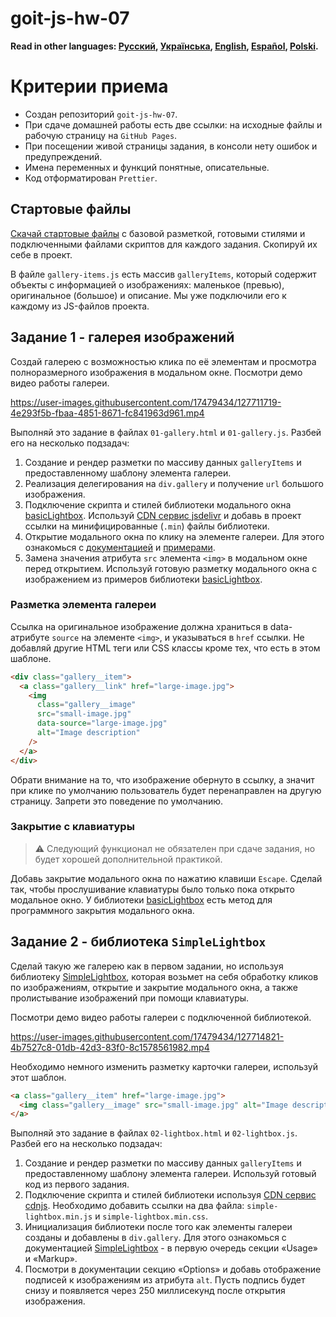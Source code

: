 # goit-js-hw-07
**Read in other languages: [Русский](README.md), [Українська](README.ua.md),
[English](README.en.md), [Español](README.es.md), [Polski](README.pl.md).**

# Критерии приема

- Создан репозиторий `goit-js-hw-07`.
- При сдаче домашней работы есть две ссылки: на исходные файлы и рабочую
  страницу на `GitHub Pages`.
- При посещении живой страницы задания, в консоли нету ошибок и предупреждений.
- Имена переменных и функций понятные, описательные.
- Код отформатирован `Prettier`.

## Стартовые файлы

[Скачай стартовые файлы](https://downgit.github.io/#/home?url=https://github.com/goitacademy/javascript-homework/tree/main/v2/07/src)
с базовой разметкой, готовыми стилями и подключенными файлами скриптов для
каждого задания. Скопируй их себе в проект.

В файле `gallery-items.js` есть массив `galleryItems`, который содержит объекты
с информацией о изображениях: маленькое (превью), оригинальное (большое) и
описание. Мы уже подключили его к каждому из JS-файлов проекта.

## Задание 1 - галерея изображений

Создай галерею с возможностью клика по её элементам и просмотра полноразмерного
изображения в модальном окне. Посмотри демо видео работы галереи.

<!-- Посмотри
[демо видео](https://user-images.githubusercontent.com/17479434/127711719-4e293f5b-fbaa-4851-8671-fc841963d961.mp4)
работы галереи. -->

https://user-images.githubusercontent.com/17479434/127711719-4e293f5b-fbaa-4851-8671-fc841963d961.mp4

Выполняй это задание в файлах `01-gallery.html` и `01-gallery.js`. Разбей его на
несколько подзадач:

1. Создание и рендер разметки по массиву данных `galleryItems` и
   предоставленному шаблону элемента галереи.
2. Реализация делегирования на `div.gallery` и получение `url` большого
   изображения.
3. Подключение скрипта и стилей библиотеки модального окна
   [basicLightbox](https://basiclightbox.electerious.com/). Используй
   [CDN сервис jsdelivr](https://www.jsdelivr.com/package/npm/basiclightbox?path=dist)
   и добавь в проект ссылки на минифицированные (`.min`) файлы библиотеки.
4. Открытие модального окна по клику на элементе галереи. Для этого ознакомься с
   [документацией](https://github.com/electerious/basicLightbox#readme) и
   [примерами](https://basiclightbox.electerious.com/).
5. Замена значения атрибута `src` элемента `<img>` в модальном окне перед
   открытием. Используй готовую разметку модального окна с изображением из
   примеров библиотеки [basicLightbox](https://basiclightbox.electerious.com/).

### Разметка элемента галереи

Ссылка на оригинальное изображение должна храниться в data-атрибуте `source` на
элементе `<img>`, и указываться в `href` ссылки. Не добавляй другие HTML теги
или CSS классы кроме тех, что есть в этом шаблоне.

```html
<div class="gallery__item">
  <a class="gallery__link" href="large-image.jpg">
    <img
      class="gallery__image"
      src="small-image.jpg"
      data-source="large-image.jpg"
      alt="Image description"
    />
  </a>
</div>
```

Обрати внимание на то, что изображение обернуто в ссылку, а значит при клике по
умолчанию пользователь будет перенаправлен на другую страницу. Запрети это
поведение по умолчанию.

### Закрытие с клавиатуры

> ⚠️ Следующий функционал не обязателен при сдаче задания, но будет хорошей
> дополнительной практикой.

Добавь закрытие модального окна по нажатию клавиши `Escape`. Сделай так, чтобы
прослушивание клавиатуры было только пока открыто модальное окно. У библиотеки
[basicLightbox](https://basiclightbox.electerious.com/) есть метод для
программного закрытия модального окна.

## Задание 2 - библиотека `SimpleLightbox`

Сделай такую же галерею как в первом задании, но используя библиотеку
[SimpleLightbox](https://simplelightbox.com/), которая возьмет на себя обработку
кликов по изображениям, открытие и закрытие модального окна, а также
пролистывание изображений при помощи клавиатуры.

Посмотри демо видео работы галереи с подключенной библиотекой.

https://user-images.githubusercontent.com/17479434/127714821-4b7527c8-01db-42d3-83f0-8c1578561982.mp4

<!-- Посмотри
[демо видео](https://user-images.githubusercontent.com/17479434/127714821-4b7527c8-01db-42d3-83f0-8c1578561982.mp4)
работы галереи с подключенной библиотекой. -->

Необходимо немного изменить разметку карточки галереи, используй этот шаблон.

```html
<a class="gallery__item" href="large-image.jpg">
  <img class="gallery__image" src="small-image.jpg" alt="Image description" />
</a>
```

Выполняй это задание в файлах `02-lightbox.html` и `02-lightbox.js`. Разбей его
на несколько подзадач:

1. Создание и рендер разметки по массиву данных `galleryItems` и
   предоставленному шаблону элемента галереи. Используй готовый код из первого
   задания.
2. Подключение скрипта и стилей библиотеки используя
   [CDN сервис cdnjs](https://cdnjs.com/libraries/simplelightbox). Необходимо
   добавить ссылки на два файла: `simple-lightbox.min.js` и
   `simple-lightbox.min.css`.
3. Инициализация библиотеки после того как элементы галереи созданы и добавлены
   в `div.gallery`. Для этого ознакомься с документацией
   [SimpleLightbox](https://simplelightbox.com/) - в первую очередь секции
   «Usage» и «Markup».
4. Посмотри в документации секцию «Options» и добавь отображение подписей к
   изображениям из атрибута `alt`. Пусть подпись будет снизу и появляется через
   250 миллисекунд после открытия изображения.
